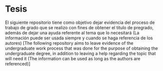 # Tesis
El siguiente repositorio tiene como objetivo dejar evidencia del proceso de trabajo de grado que se realizo con fines de obtener 
el titulo de pregrado, además de dejar una ayuda referente al tema que lo necesitará (La información puede ser usada siempre y 
cuando se haga referencia de los autores) 
[The following repository aims to leave evidence of the undergraduate work process that was done for the purpose of obtaining the 
undergraduate degree, in addition to leaving a help regarding the topic that will need it (The information can be used as long as 
the authors are referenced)]
